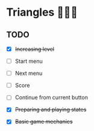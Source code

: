 # Triangles 🔺🔻🔺

## TODO

- [x] ~~Increasing level~~

- [ ] Start menu

- [ ] Next menu

- [ ] Score

- [ ] Continue from current button

- [x] ~~Preparing and playing states~~

- [x] ~~Basic game mechanics~~
